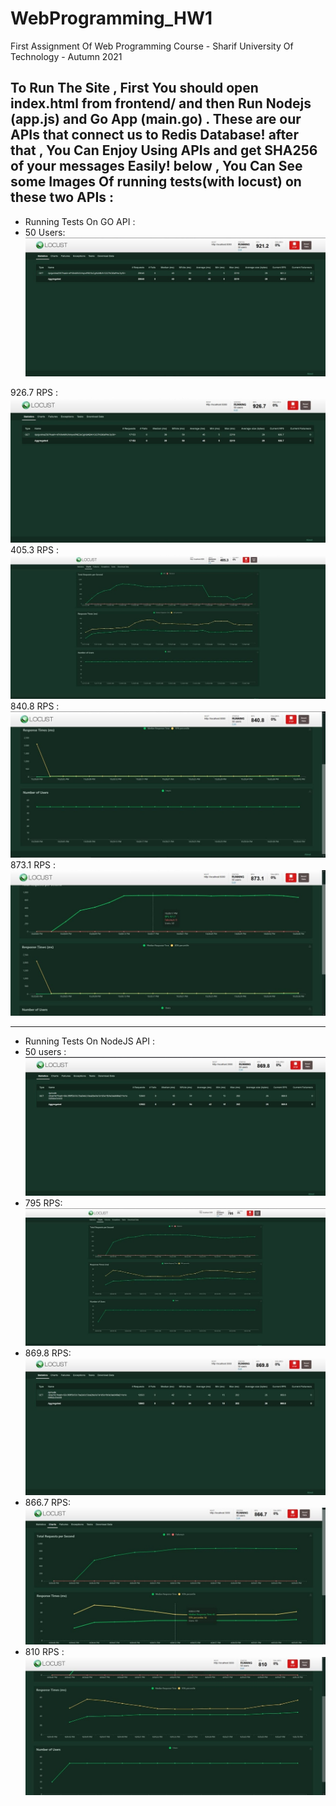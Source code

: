 # WebProgramming_HW1
First Assignment Of Web Programming Course - Sharif University Of Technology - Autumn 2021

To Run The Site , First You should open index.html from frontend/ and then Run Nodejs (app.js) and Go App (main.go) .
These are our APIs that connect us to Redis Database!
after that , You Can Enjoy Using APIs and get SHA256 of your messages Easily!
 below , You Can See some Images Of running tests(with locust) on these two APIs :
 --------------------------------------------------------------------------------------------------------------------------
 - Running Tests On GO API :
 - 50 Users:  ![](https://github.com/AmirHossein-nr/WebProgramming_HW1/blob/main/locust/go-1.jpg)

926.7 RPS : ![](https://github.com/AmirHossein-nr/WebProgramming_HW1/blob/main/locust/go-2.jpg)
405.3 RPS : ![](https://github.com/AmirHossein-nr/WebProgramming_HW1/blob/main/locust/go-3.jpg)
840.8 RPS : ![](https://github.com/AmirHossein-nr/WebProgramming_HW1/blob/main/locust/go-4.jpg)
873.1 RPS : ![](https://github.com/AmirHossein-nr/WebProgramming_HW1/blob/main/locust/go-5.jpg)


------------------------------------------------------------------------------------------------------------------------------
 - Running Tests On NodeJS API :
 - 50 users : ![](https://github.com/AmirHossein-nr/WebProgramming_HW1/blob/main/locust/node-1.jpg)
 - 795 RPS: ![](https://github.com/AmirHossein-nr/WebProgramming_HW1/blob/main/locust/node-2.jpg)
 - 869.8 RPS: ![](https://github.com/AmirHossein-nr/WebProgramming_HW1/blob/main/locust/node-3.jpg)
 - 866.7 RPS: ![](https://github.com/AmirHossein-nr/WebProgramming_HW1/blob/main/locust/node-4.jpg)
 - 810 RPS : ![](https://github.com/AmirHossein-nr/WebProgramming_HW1/blob/main/locust/node-5.jpg)
